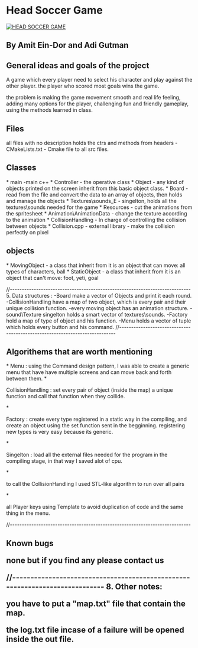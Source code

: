 <h1>Head Soccer Game</h1>

[![HEAD SOCCER GAME](https://img.youtube.com/vi/RueEIrjSXPI/0.jpg)](https://www.youtube.com/watch?v=RueEIrjSXPI "Everything Is AWESOME")

<h2>By Amit Ein-Dor and Adi Gutman</h2>
<h2>General ideas and goals of the project</h2>
<p>A game which every player need to select his character and play against the other player.
the player who scored most goals wins the game.</p>

<p>the problem is making the game movement smooth and real life feeling, 
 adding many options for the player, challenging fun and friendly gameplay,
using the methods learned in class.</p>

<h2>Files</h2>
<p>all files with no description holds the ctrs and methods from headers
-CMakeLists.txt - Cmake file to all src files.</p>

<h2>Classes</h2>
* main -main c++
* Controller - the operative class
* Object - any kind of objects printed on the screen inherit from this basic object class.
* Board - read from the file and convert the data to an array of objects, then holds and manage the objects
* Textures\sounds_E - singelton, holds all the textures\sounds needed for the game
* Resources - cut the animations from the spritesheet
* Animation\AnimationData - change the texture according to the animation
* CollisionHandling - In charge of controlling the collision between objects
* Collision.cpp - external library - make the collision perfectly on pixel


<h2>objects</h2>
* MovingObject - a class that inherit from it is an object that can move: all types of characters, ball
* StaticObject - a class that inherit from it is an object that can't move: foot, yeti, goal

//----------------------------------------------------------------------------
5. Data structures :
-Board make a vector of Objects and print it each round.
-CollisionHandling have a map of two object, which is every pair and their unique 
	collision function.
-every moving object has an animation structure.
-sound\Texture singelton holds a smart vector of textures\sounds.
-Factory hold a map of type of object and his function.
-Menu holds a vector of tuple which holds every button and his command.
//----------------------------------------------------------------------------
<h2>Algorithems that are worth mentioning</h2>
* Menu : using the Command design pattern, I was able to create a generic menu that have
	have multiple screens and can move back and forth between them. 
* <p>CollisionHandling : set every pair of object (inside the map) a unique function 
	and call that function when they collide.</p>
* <p>Factory : create every type registered in a static way in the compiling,
	and create an object using the set function sent in the begginning.
	registering new types is very easy because its generic.</p>
* <p>Singelton : load all the external files needed for the program in the compiling stage,
	in that way I saved alot of cpu.</p>
* <p>to call the CollisionHandling I used STL-like algorithm to run over all pairs</p>
* <p>all Player keys using Template to avoid duplication of code and the same thing in the menu.</p>
//----------------------------------------------------------------------------
<h2>Known bugs</2>
<p> none but if you find any please contact us</p>
//----------------------------------------------------------------------------
8. Other notes:
<p>you have to put a "map.txt" file that contain the map.</p>
<p>the log.txt file incase of a failure will be opened inside the out file.</p>
